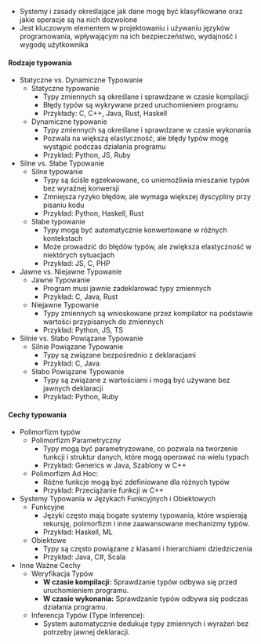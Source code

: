 - Systemy i zasady określające jak dane mogę być klasyfikowane oraz jakie operacje są na nich dozwolone
- Jest kluczowym elementem w projektowaniu i używaniu języków programowania, wpływającym na ich bezpieczeństwo, wydajność i wygodę użytkownika

#### Rodzaje typowania
-  Statyczne vs. Dynamiczne Typowanie
	- Statyczne typowanie
		- Typy zmiennych są określane i sprawdzane w czasie kompilacji
		- Błędy typów są wykrywane przed uruchomieniem programu
		- Przykłady: C, C++, Java, Rust, Haskell
	- Dynamiczne typowanie
		- Typy zmiennych są określane i sprawdzane w czasie wykonania
		- Pozwala na większą elastyczność, ale błędy typów mogę wystąpić podczas działania programu
		- Przykład: Python, JS, Ruby
- Silne vs. Słabe Typowanie
	- Silne typowanie
		- Typy są ściśle egzekwowane, co uniemożliwia mieszanie typów bez wyraźnej konwersji
		- Zmniejsza ryzyko błędów, ale wymaga większej dyscypliny przy pisaniu kodu
		- Przykład: Python, Haskell, Rust
	- Słabe typowanie
		- Typy mogą być automatycznie konwertowane w różnych kontekstach
		- Może prowadzić do błędów typów, ale zwiększa elastyczność w niektórych sytuacjach
		- Przykład: JS, C, PHP
- Jawne vs. Niejawne Typowanie
	- Jawne Typowanie
		- Program musi jawnie zadeklarować typy zmiennych
		- Przykład: C, Java, Rust
	- Niejawne Typowanie
		- Typy zmiennych są wnioskowane przez kompilator na podstawie wartości przypisanych do zmiennych
		- Przykład: Python, JS, TS
- Silnie vs. Słabo Powiązane Typowanie
	- Silnie Powiązane Typowanie
		- Typy są związane bezpośrednio z deklaracjami
		- Przykład: C, Java
	- Słabo Powiązane Typowanie
		- Typy są związane z wartościami i mogą być używane bez jawnych deklaracji
		- Przykład: Python, Ruby
#### Cechy typowania
- Polimorfizm typów
	- Polimorfizm Parametryczny
		- Typy mogą być parametryzowane, co pozwala na tworzenie funkcji i struktur danych, które mogą operować na wielu typach
		- Przykład: Generics w Java, Szablony w C++
	- Polimorfizm Ad Hoc:
		- Różne funkcje mogą być zdefiniowane dla różnych typów
		- Przykład: Przeciążanie funkcji w C++
- Systemy Typowania w Językach Funkcyjnych i Obiektowych
	- Funkcyjne
		- Języki często mają bogate systemy typowania, które wspierają rekursję, polimorfizm i inne zaawansowane mechanizmy typów.
		- Przykład: Haskell, ML
	- Obiektowe
		- Typy są często powiązane z klasami i hierarchiami dziedziczenia
		- Przykład: Java, C#, Scala
- Inne Ważne Cechy
	- Weryfikacja Typów
		- **W czasie kompilacji:** Sprawdzanie typów odbywa się przed uruchomieniem programu.
		- **W czasie wykonania:** Sprawdzanie typów odbywa się podczas działania programu.
	- Inferencja Typów (Type Inference):
		- System automatycznie dedukuje typy zmiennych i wyrażeń bez potrzeby jawnej deklaracji.